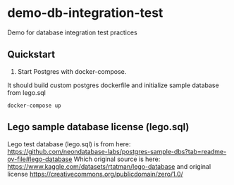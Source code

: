# demo-db-integration-test
Demo for database integration test practices

## Quickstart

1. Start Postgres with docker-compose.

It should build custom postgres dockerfile and initialize sample database from lego.sql

```shell
docker-compose up
```

## Lego sample database license (lego.sql)

Lego test database (lego.sql) is from here: https://github.com/neondatabase-labs/postgres-sample-dbs?tab=readme-ov-file#lego-database
Which original source is here: https://www.kaggle.com/datasets/rtatman/lego-database
and original license https://creativecommons.org/publicdomain/zero/1.0/

